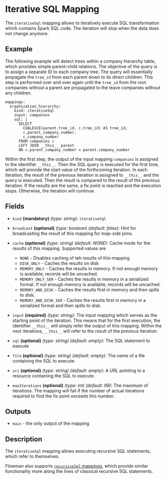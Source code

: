 # Iterative SQL Mapping
The `iterativeSql` mapping allows to iteratively execute SQL transformation which contains Spark SQL code. The
iteration will stop when the data does not change anymore.

## Example
The following example will detect trees within a company hierarchy table, which provides simple parent-child
relations. The objective of the query is to assign a separate ID to each company tree. The query will essentially
propagate the `tree_id` from each parent down to its direct children. This step is performed over and over again
until the `tree_id` from the root companies without a parent are propagated to the leave companies without any
children.
```
mappings:
  organization_hierarchy:
    kind: iterativeSql
    input: companies
    sql: |
      SELECT
        COALESCE(parent.tree_id, c.tree_id) AS tree_id,
        c.parent_company_number,
        c.company_number
      FROM companies c
      LEFT JOIN __this__ parent
      ON c.parent_company_number = parent.company_number
```
Within the first step, the output of the input mapping `companies` is assigned to the identifier `__this__`. Then the
SQL query is executed for the first time, which will provide the start value of the forthcoming iteration. In each
iteration, the result of the previous iteration is assigned to `__this__` and the query is executed.
Then the result is compared to the result of the previous iteration. If the results are the same, a fix point is 
reached and the execution stops. Otherwise, the iteration will continue. 

## Fields
* `kind` **(mandatory)** *(type: string)*: `iterativeSql`

* `broadcast` **(optional)** *(type: boolean)* *(default: false)*: 
Hint for broadcasting the result of this mapping for map-side joins.

* `cache` **(optional)** *(type: string)* *(default: NONE)*:
Cache mode for the results of this mapping. Supported values are
  * `NONE` - Disables caching of teh results of this mapping
  * `DISK_ONLY` - Caches the results on disk
  * `MEMORY_ONLY` - Caches the results in memory. If not enough memory is available, records will be uncached.
  * `MEMORY_ONLY_SER` - Caches the results in memory in a serialized format. If not enough memory is available, records will be uncached.
  * `MEMORY_AND_DISK` - Caches the results first in memory and then spills to disk.
  * `MEMORY_AND_DISK_SER` - Caches the results first in memory in a serialized format and then spills to disk.

* `input` **(required)** *(type: string)*:
The input mapping which serves as the starting point of the iteration. This means that for the first execution, 
the identifier `__this__` will simply refer the output of this mapping. Within the next iterations, `__this__` will 
refer to the result of the previous iteration.

* `sql` **(optional)** *(type: string)* *(default: empty)*: 
The SQL statement to execute

* `file` **(optional)** *(type: string)* *(default: empty)*: 
The name of a file containing the SQL to execute.

* `uri` **(optional)** *(type: string)* *(default: empty)*: 
A URL pointing to a resource containing the SQL to execute.

* `maxIterations` **(optional)** *(type: int)* *(default: 99)*:
The maximum of iterations. The mapping will fail if the number of actual iterations required to find the fix point 
exceeds this number.


## Outputs
* `main` - the only output of the mapping


## Description
The `iterativeSql` mapping allows executing recursive SQL statements, which refer to themselves.

Flowman also supports [`recursiveSql` mappings](recursive-sql.md), which provide similar functionality more along
the lines of classical recursive SQL statements.
